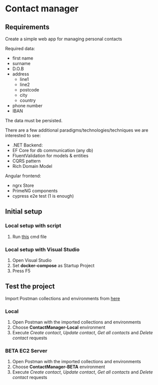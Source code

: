 # Contact manager

## Requirements
Create a simple web app for managing personal contacts

Required data:
   - first name
   - surname
   - D.O.B
   - address
       - line1
       - line2
       - postcode
       - city
       - country
   - phone number
   - IBAN

The data must be persisted.

There are a few additional paradigms/technologies/techniques we are interested to see:
   - .NET Backend:
   - EF Core for db communication (any db)
   - FluentValidation for models & entities
   - CQRS pattern
   - Rich Domain Model

Angular frontend:
   - ngrx Store
   - PrimeNG components
   - cypress e2e test (1 is enough)

## Initial setup
### Local setup with script
1. Run [this](Deployment/Deployment.Development.cmd) cmd file 

### Local setup with Visual Studio
1. Open Visual Studio
1. Set **docker-compose** as Startup Project
1. Press F5

## Test the project
Import Postman collections and environments from [here](ContactManager/Tests)
### Local
1. Open Postman with the imported collections and environments
1. Choose **ContactManager-Local** environment
1. Execute *Create contact*, *Update contact*, *Get all contacts* and *Delete contact* requests
### BETA EC2 Server
1. Open Postman with the imported collections and environments
1. Choose **ContactManager-BETA** environment
1. Execute *Create contact*, *Update contact*, *Get all contacts* and *Delete contact* requests
